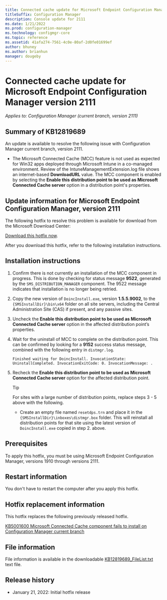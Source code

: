 ```yaml
---
title: Connected cache update for Microsoft Endpoint Configuration Manager version 2111
titleSuffix: Configuration Manager
description: Console update for 2111
ms.date: 1/21/2022
ms.prod: configuration-manager
ms.technology: configmgr-core
ms.topic: reference
ms.assetid: 41afa274-7561-4c0e-80af-2d0fe01699ef
author: bhuney
ms.author: brianhun
manager: dougeby
---
```


# Connected cache update for Microsoft Endpoint Configuration Manager version 2111

*Applies to: Configuration Manager (current branch, version 2111)*
## Summary of KB12819689

An update is available to resolve the following issue with Configuration Manager current branch, version 2111.

- The Microsoft Connected Cache (MCC) feature is not used as expected for Win32 apps deployed through Microsoft Intune in a co-managed environment.
Review of the IntuneManagementExtension.log file shows an internet-based **DownloadURL** value. 
The MCC component is enabled by selecting the **Enable this distribution point to be used as Microsoft Connected Cache server** option in a distribution point's properties.
 

## Update information for Microsoft Endpoint Configuration Manager, version 2111
The following hotfix to resolve this problem is available for download from the Microsoft Download Center:

[Download this hotfix now](https://download.microsoft.com/download/a/3/a/a3af1ea3-79ba-4600-8953-c2a4b6b8b970/DoincInstall.exe).

After you download this hotfix, refer to the following installation instructions.

## Installation instructions
1. Confirm there is not currently an installation of the MCC component in progress. This is done by checking for status message **9522**, generated by the `SMS_DISTRIBUTION_MANAGER` component. The 9522 message indicates that installation is no longer being retried.
2. Copy the new version of `DoincInstall.exe`, version **1.5.5.9002**, to the `{SMSInstallDir}\bin\x64` folder on all site servers, including the Central Administration Site (CAS) if present, and any passive sites.
3. Uncheck the **Enable this distribution point to be used as Microsoft Connected Cache server** option in the affected distribution point’s properties.
4. Wait for the uninstall of MCC to complete on the distribution point. This can be confirmed by looking for a **9152** success status message, combined with the following entry in `distmgr.log`.
   ```text
   Finished waiting for DoincInstall. InvocationState: UninstallCompleted. InvocationExitCode: 0. InvocationMessage: .
   ```
5. Recheck the **Enable this distribution point to be used as Microsoft Connected Cache server** option for the affected distribution point.

   > [!TIP]
   > For sites with a large number of distribution points, replace steps 3 - 5 above with the following.
   > - Create an empty file named `resetdps.trn` and place it in the `{SMSInstallDir}\inboxes\distmgr.box` folder. This will reinstall all distribution points for that site using the latest version of `DoincInstall.exe` copied in step 2. above. 

## Prerequisites
To apply this hotfix, you must be using Microsoft Endpoint Configuration Manager, versions 1910 through versions 2111.

## Restart information
You don't have to restart the computer after you apply this hotfix. 

## Hotfix replacement information
This hotfix replaces the following previously released hotfix.

[KB5001600 Microsoft Connected Cache component fails to install on Configuration Manager current branch](../../hotfix/2010/5001600.md)

## File information
File information is available in the downloadable [KB12819689_FileList.txt](https://aka.ms/KB12819689_FileList) text file.

## Release history
- January 21, 2022: Initial hotfix release
